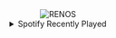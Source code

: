 <div align="center">
<picture>
    <source media="(prefers-color-scheme: dark)" srcset="https://i.ibb.co/JwrbgB78/output-gif.gif">
    <source media="(prefers-color-scheme: light)" srcset="https://i.ibb.co/JwrbgB78/output-gif.gif">
    <img alt="RENOS" src="https://i.ibb.co/JwrbgB78/output-gif.gif">
</picture>
<details>
<summary>Spotify Recently Played</summary>
<img src="https://spotify-recently-played-readme.vercel.app/api?user=31d6d6zerc5ct6kck32na2ozsqf4&unique=1&width=400" alt="Spotify" />
</details>
</div>

<!-- Image deletion URL: https://ibb.co/S4V1GsnH/dd83275bb6e542506fdbef9e39d1bb5f -->